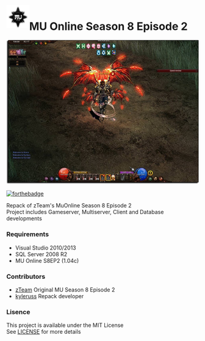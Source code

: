 <img src="preview/mulogo.png" width="60" height="60" align="left" />

# MU Online Season 8 Episode 2

<img src="preview/gamepreview.png" />

[![forthebadge](https://forthebadge.com/images/badges/made-with-c-plus-plus.svg)](https://forthebadge.com)

Repack of zTeam's MuOnline Season 8 Episode 2  
Project includes Gameserver, Multiserver, Client and Database developments

### Requirements
- Visual Studio 2010/2013
- SQL Server 2008 R2
- MU Online S8EP2 (1.04c)

### Contributors
- [zTeam](https://forum.ragezone.com/f197/zteam-season-8-episode-2-a-1068058/) Original MU Season 8 Episode 2  
- [kyleruss](https://github.com/kyleruss) Repack developer

### Lisence
This project is available under the MIT License  
See [LICENSE](LICENSE) for more details
